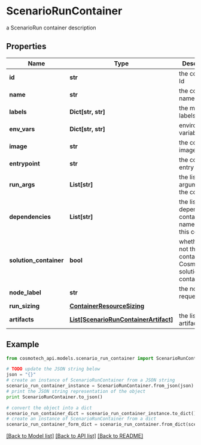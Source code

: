 # ScenarioRunContainer

a ScenarioRun container description

## Properties

Name | Type | Description | Notes
------------ | ------------- | ------------- | -------------
**id** | **str** | the container Id | [optional] [readonly] 
**name** | **str** | the container name | 
**labels** | **Dict[str, str]** | the metadata labels | [optional] 
**env_vars** | **Dict[str, str]** | environment variable map | [optional] 
**image** | **str** | the container image URI | 
**entrypoint** | **str** | the container entry point | [optional] 
**run_args** | **List[str]** | the list of run arguments for the container | [optional] 
**dependencies** | **List[str]** | the list of dependencies container name to run this container | [optional] 
**solution_container** | **bool** | whether or not this container is a Cosmo Tech solution container | [optional] [readonly] 
**node_label** | **str** | the node label request | [optional] 
**run_sizing** | [**ContainerResourceSizing**](ContainerResourceSizing.md) |  | [optional] 
**artifacts** | [**List[ScenarioRunContainerArtifact]**](ScenarioRunContainerArtifact.md) | the list of artifacts | [optional] 

## Example

```python
from cosmotech_api.models.scenario_run_container import ScenarioRunContainer

# TODO update the JSON string below
json = "{}"
# create an instance of ScenarioRunContainer from a JSON string
scenario_run_container_instance = ScenarioRunContainer.from_json(json)
# print the JSON string representation of the object
print ScenarioRunContainer.to_json()

# convert the object into a dict
scenario_run_container_dict = scenario_run_container_instance.to_dict()
# create an instance of ScenarioRunContainer from a dict
scenario_run_container_form_dict = scenario_run_container.from_dict(scenario_run_container_dict)
```
[[Back to Model list]](../README.md#documentation-for-models) [[Back to API list]](../README.md#documentation-for-api-endpoints) [[Back to README]](../README.md)


